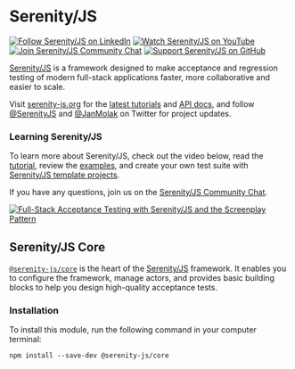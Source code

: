 # Serenity/JS

[![Follow Serenity/JS on LinkedIn](https://img.shields.io/badge/Follow-Serenity%2FJS%20-0077B5?logo=linkedin)](https://www.linkedin.com/company/serenity-js)
[![Watch Serenity/JS on YouTube](https://img.shields.io/badge/Watch-@serenity--js-E62117?logo=youtube)](https://www.youtube.com/@serenity-js)
[![Join Serenity/JS Community Chat](https://img.shields.io/badge/Chat-Serenity%2FJS%20Community-FBD30B?logo=matrix)](https://matrix.to/#/#serenity-js:gitter.im)
[![Support Serenity/JS on GitHub](https://img.shields.io/badge/Support-@serenity--js-703EC8?logo=github)](https://matrix.to/#/#serenity-js:gitter.im)

[Serenity/JS](https://serenity-js.org) is a framework designed to make acceptance and regression testing
of modern full-stack applications faster, more collaborative and easier to scale.

Visit [serenity-js.org](https://serenity-js.org/) for the [latest tutorials](https://serenity-js.org/handbook/)
and [API docs](https://serenity-js.org/modules/), and follow [@SerenityJS](https://twitter.com/SerenityJS) and [@JanMolak](https://twitter.com/JanMolak) on Twitter for project updates.

### Learning Serenity/JS

To learn more about Serenity/JS, check out the video below, read the [tutorial](https://serenity-js.org/handbook/thinking-in-serenity-js/index.html), review the [examples](https://github.com/serenity-js/serenity-js/tree/main/examples), and create your own test suite with [Serenity/JS template projects](https://github.com/serenity-js).

If you have any questions, join us on the [Serenity/JS Community Chat](https://matrix.to/#/#serenity-js:gitter.im).

[![Full-Stack Acceptance Testing with Serenity/JS and the Screenplay Pattern](https://img.youtube.com/vi/djPMf-n93Rw/0.jpg)](https://www.youtube.com/watch?v=djPMf-n93Rw)

## Serenity/JS Core

[`@serenity-js/core`](https://serenity-js.org/modules/core/) is the heart of the [Serenity/JS](https://serenity-js.org) framework.
It enables you to configure the framework, manage actors, and provides basic building blocks
to help you design high-quality acceptance tests.

### Installation

To install this module, run the following command in your computer terminal:

```
npm install --save-dev @serenity-js/core
```
